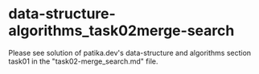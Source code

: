 # data-structure-algorithms_task02merge-search

Please see solution of patika.dev's data-structure and algorithms section task01 in the "task02-merge_search.md" file.